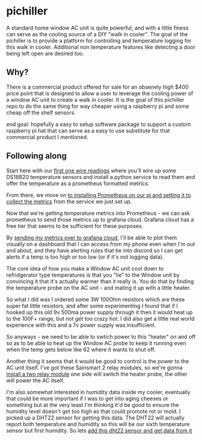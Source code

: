 # pichiller
A standard home window AC unit is quite powerful, and with a little finess can serve as the cooling source of a DIY "walk in cooler".   The goal of the pichiller is to provide a platform for controlling and temperature logging for this walk in cooler.  Additional non temperature features like detecting a door being left open are desired too. 

## Why?
There is a commercial product offered for sale for an obsenely high $400 price point that is designed to allow a user to leverage the cooling power of a window AC unit to create a walk in cooler.  It is the goal of this pichiller repo to do the same thing for way cheaper using a raspberry pi and some cheap off the shelf sensors. 

end goal:  hopefully a easy to setup software package to support a custom raspberry pi hat that can serve as a easy to use substitute for that commercial product I mentioned. 

## Following along

Start here with our [first one wire readings](1-first-one-wire-readings.md) where you'll wire up some DS18B20 temperature sensors and install a python service to read them and offer the temperature as a prometheus formatted metrics. 

From there, we move on [to installing Prometheus on our pi and setting it to collect the metrics](2-install-prometheus-collect-temps.md) from the service we just set up. 

Now that we're getting temperature metrics into Prometheus - we can ask prometheus to send those metrics up to grafana cloud.   Grafana cloud has a free tier that seems to be sufficient for these purposes. 

By [sending my metrics over to grafana cloud](3-sending-metrics-to-grafana-cloud.md), I'll be able to plot them visually on a dashboard that I can access from my phone even when I'm out and about, and they have alerting rules that tie into discord so I can get alerts if a temp is too high or too low (or if it's not logging data). 


The core idea of how you make a Window AC unit cool down to refridgerator type temperatures is that you "lie" to the Window unit by convincing it that it's actually warmer than it really is.  You do that by finding the temperature probe on the AC unit - and mating it up with a little heater. 

So what I did was I ordered some 3W 100Ohm resistors which are these super fat little resistors, and after some experimenting I found that if I hooked up this old 9v 500ma power supply through it then it would heat up to the 100F+ range, but not get too crazy hot.  I did also get a little real world experience with this and a 7v power supply was insufficient.  

So anyways - we need to be able to swtich power to this "heater" on and off so as to be able to heat up the Window AC probe to keep it running even when the temp gets below like 62 where it wants to shut off. 

Another thing it seems that it would be good to control is the power to the AC unit itself. 
I've got these Sainsmart 2 relay modules, so we're gonna [install a two relay module](4-install-two-relay-module.md) one side will switch the heater probe, the other will power the AC itself. 

I'm also somewhat interested in humidity data inside my cooler, eventually that could be more important if I was to get into aging cheeses or something but at the very least I'm thinking it'd be good to ensure the humidity level doesn't get too high as that could promote rot or mold.  I picked up a DHT22 sensor for getting this data.  The DHT22 will actually report both temperature and humidity so this will be our sixth temperature sensor but first humidity. So lets [add this dht22 sensor and get data from it](5-report-humidity-from-dh22-sensor.md)
